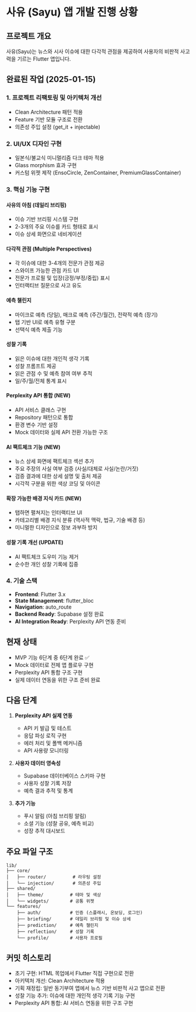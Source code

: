# 사유 (Sayu) 앱 개발 진행 상황

## 프로젝트 개요
사유(Sayu)는 뉴스와 시사 이슈에 대한 다각적 관점을 제공하여 사용자의 비판적 사고력을 기르는 Flutter 앱입니다.

## 완료된 작업 (2025-01-15)

### 1. 프로젝트 리팩토링 및 아키텍처 개선
- Clean Architecture 패턴 적용
- Feature 기반 모듈 구조로 전환
- 의존성 주입 설정 (get_it + injectable)

### 2. UI/UX 디자인 구현
- 일본식/불교식 미니멀리즘 다크 테마 적용
- Glass morphism 효과 구현
- 커스텀 위젯 제작 (EnsoCircle, ZenContainer, PremiumGlassContainer)

### 3. 핵심 기능 구현

#### 사유의 아침 (데일리 브리핑)
- 이슈 기반 브리핑 시스템 구현
- 2-3개의 주요 이슈를 카드 형태로 표시
- 이슈 상세 화면으로 네비게이션

#### 다각적 관점 (Multiple Perspectives)
- 각 이슈에 대한 3-4개의 전문가 관점 제공
- 스와이프 가능한 관점 카드 UI
- 전문가 프로필 및 입장(긍정/부정/중립) 표시
- 인터랙티브 질문으로 사고 유도

#### 예측 챌린지
- 마이크로 예측 (당일), 매크로 예측 (주간/월간), 전략적 예측 (장기)
- 탭 기반 UI로 예측 유형 구분
- 선택식 예측 제출 기능

#### 성찰 기록
- 읽은 이슈에 대한 개인적 생각 기록
- 성찰 프롬프트 제공
- 읽은 관점 수 및 예측 참여 여부 추적
- 일/주/월/전체 통계 표시

#### Perplexity API 통합 (NEW)
- API 서비스 클래스 구현
- Repository 패턴으로 통합
- 환경 변수 기반 설정
- Mock 데이터와 실제 API 전환 가능한 구조

#### AI 팩트체크 기능 (NEW)
- 뉴스 상세 화면에 팩트체크 섹션 추가
- 주요 주장의 사실 여부 검증 (사실/대체로 사실/논란/거짓)
- 검증 결과에 대한 상세 설명 및 출처 제공
- 시각적 구분을 위한 색상 코딩 및 아이콘

#### 확장 가능한 배경 지식 카드 (NEW)
- 탭하면 펼쳐지는 인터랙티브 UI
- 카테고리별 배경 지식 분류 (역사적 맥락, 법규, 기술 배경 등)
- 미니멀한 디자인으로 정보 과부하 방지

#### 성찰 기록 개선 (UPDATE)
- AI 팩트체크 도우미 기능 제거
- 순수한 개인 성찰 기록에 집중

### 4. 기술 스택
- **Frontend**: Flutter 3.x
- **State Management**: flutter_bloc
- **Navigation**: auto_route
- **Backend Ready**: Supabase 설정 완료
- **AI Integration Ready**: Perplexity API 연동 준비

## 현재 상태
- MVP 기능 6단계 중 6단계 완료 ✅
- Mock 데이터로 전체 앱 플로우 구현
- Perplexity API 통합 구조 구현
- 실제 데이터 연동을 위한 구조 준비 완료

## 다음 단계
1. **Perplexity API 실제 연동**
   - API 키 발급 및 테스트
   - 응답 파싱 로직 구현
   - 에러 처리 및 폴백 메커니즘
   - API 사용량 모니터링

2. **사용자 데이터 영속성**
   - Supabase 데이터베이스 스키마 구현
   - 사용자 성찰 기록 저장
   - 예측 결과 추적 및 통계

3. **추가 기능**
   - 푸시 알림 (아침 브리핑 알림)
   - 소셜 기능 (성찰 공유, 예측 비교)
   - 성장 추적 대시보드

## 주요 파일 구조
```
lib/
├── core/
│   ├── router/          # 라우팅 설정
│   └── injection/       # 의존성 주입
├── shared/
│   ├── theme/          # 테마 및 색상
│   └── widgets/        # 공통 위젯
└── features/
    ├── auth/           # 인증 (스플래시, 온보딩, 로그인)
    ├── briefing/       # 데일리 브리핑 및 이슈 상세
    ├── prediction/     # 예측 챌린지
    ├── reflection/     # 성찰 기록
    └── profile/        # 사용자 프로필
```

## 커밋 히스토리
- 초기 구현: HTML 목업에서 Flutter 직접 구현으로 전환
- 아키텍처 개선: Clean Architecture 적용
- 기획 재정립: 일반 동기부여 앱에서 뉴스 기반 비판적 사고 앱으로 전환
- 성찰 기능 추가: 이슈에 대한 개인적 생각 기록 기능 구현
- Perplexity API 통합: AI 서비스 연동을 위한 구조 구현